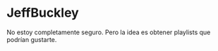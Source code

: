 # JeffBuckley
No estoy completamente seguro. Pero la idea es obtener playlists que podrían gustarte. 
